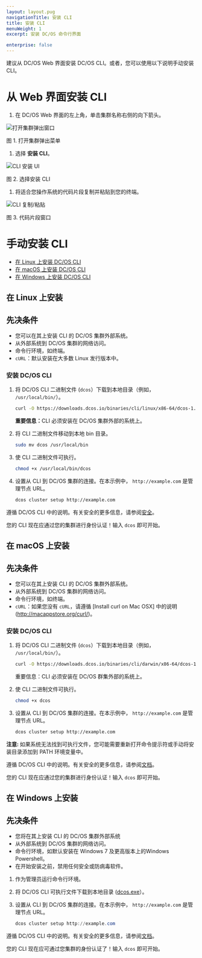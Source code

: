 ```yaml
---
layout: layout.pug
navigationTitle: 安装 CLI
title: 安装 CLI
menuWeight: 1
excerpt: 安装 DC/OS 命令行界面

enterprise: false
---
```


建议从 DC/OS Web 界面安装 DC/OS CLI。或者，您可以使用以下说明手动安装 CLI。

# 从 Web 界面安装 CLI

1. 在 DC/OS Web 界面的左上角，单击集群名称右侧的向下箭头。

![打开集群弹出窗口](/cn/1.11/img/open-cluster-popup.png)

图 1. 打开集群弹出菜单

1. 选择 **安装 CLI**。

![CLI 安装 UI](/cn/1.11/img/install-cli.png)

图 2. 选择安装 CLI

1. 将适合您操作系统的代码片段复制并粘贴到您的终端。

![CLI 复制/粘贴](/cn/1.11/img/install-cli-terminal.png)

图 3. 代码片段窗口

# <a name="manual"></a>手动安装 CLI

* [在 Linux 上安装 DC/OS CLI](#linux)
* [在 macOS 上安装 DC/OS CLI](#osx)
* [在 Windows 上安装 DC/OS CLI](#windows)

## <a name="linux"></a>在 Linux 上安装

## 先决条件

* 您可以在其上安装 CLI 的 DC/OS 集群外部系统。
* 从外部系统到 DC/OS 集群的网络访问。
* 命令行环境，如终端。
* `cURL`：默认安装在大多数 Linux 发行版本中。

### 安装 DC/OS CLI

1. 将 DC/OS CLI 二进制文件 (`dcos`）下载到本地目录（例如， `/usr/local/bin/`）。

    ```bash
    curl -O https://downloads.dcos.io/binaries/cli/linux/x86-64/dcos-1.11/dcos
    ```

    <p class="message--important"><strong>重要信息：</strong>CLI 必须安装在 DC/OS 集群外部的系统上。</p>

1. 将 CLI 二进制文件移动到本地 bin 目录。

    ```bash
    sudo mv dcos /usr/local/bin
    ```

1. 使 CLI 二进制文件可执行。

    ```bash
    chmod +x /usr/local/bin/dcos
    ```

1. 设置从 CLI 到 DC/OS 集群的连接。在本示例中， `http://example.com` 是管理节点 URL。

    ```bash
    dcos cluster setup http://example.com
    ```

 遵循 DC/OS CLI 中的说明。有关安全的更多信息，请参阅[安全](/cn/1.11/security/)。

 您的 CLI 现在应通过您的集群进行身份认证！输入 `dcos` 即可开始。

## <a name="osx"></a>在 macOS 上安装

## 先决条件

* 您可以在其上安装 CLI 的 DC/OS 集群外部系统。
* 从外部系统到 DC/OS 集群的网络访问。
* 命令行环境，如终端。
* `cURL`：如果您没有 `cURL`，请遵循 [Install curl on Mac OSX] 中的说明(http://macappstore.org/curl/)。

### 安装 DC/OS CLI

1. 将 DC/OS CLI 二进制文件 (`dcos`）下载到本地目录（例如， `/usr/local/bin/`）。

    ```bash
    curl -O https://downloads.dcos.io/binaries/cli/darwin/x86-64/dcos-1.11/dcos
    ```

    <p class="message--important"<strong>重要信息：</strong>CLI 必须安装在 DC/OS 群集外部的系统上。</p>

1. 使 CLI 二进制文件可执行。

    ```bash
    chmod +x dcos
    ```

1. 设置从 CLI 到 DC/OS 集群的连接。在本示例中， `http://example.com` 是管理节点 URL。

    ```bash
    dcos cluster setup http://example.com
    ```

<p class="message--note"><strong>注意: </strong> 如果系统无法找到可执行文件，您可能需要重新打开命令提示符或手动将安装目录添加到 PATH 环境变量中。</p>

 遵循 DC/OS CLI 中的说明。有关安全的更多信息，请参阅[文档](/cn/1.11/security/)。

 您的 CLI 现在应通过您的集群进行身份认证！输入 `dcos` 即可开始。

## <a name="windows"></a>在 Windows 上安装

## 先决条件

* 您将在其上安装 CLI 的 DC/OS 集群外部系统
* 从外部系统到 DC/OS 集群的网络访问。
* 命令行环境，如默认安装在 Windows 7 及更高版本上的Windows Powershell。
* 在开始安装之前，禁用任何安全或防病毒软件。


1. 作为管理员运行命令行环境。

1. 将 DC/OS CLI 可执行文件下载到本地目录 ([dcos.exe](https://downloads.dcos.io/binaries/cli/windows/x86-64/dcos-1.11/dcos.exe)）。

1. 设置从 CLI 到 DC/OS 集群的连接。在本示例中， `http://example.com` 是管理节点 URL。

    ```powershell
    dcos cluster setup http://example.com
    ```

 遵循 DC/OS CLI 中的说明。有关安全的更多信息，请参阅[文档](/cn/1.11/security/)。

 您的 CLI 现在应可通过您集群的身份认证了！输入 `dcos` 即可开始。
